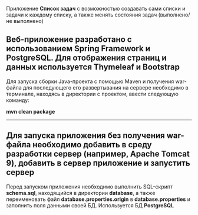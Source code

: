 Приложение **Список задач** с возможностью создавать сами списки 
и задачи к каждому списку, а также менять состояния задач 
(выполнено/не выполнено)

Веб-приложение разработано с использованием **Spring Framework** и 
**PostgreSQL**. Для отображения страниц и данных используется 
**Thymeleaf** и **Bootstrap**
---
Для запуска сборки Java-проекта с помощью Maven и получения war-файла 
для последующего его развертывания на сервере необходимо в терминале, находясь 
в директории с проектом, ввести следующую команду:

**mvn clean package**

---
Для запуска приложения без получения war-файла необходимо 
добавить в среду разработки сервер (например, Apache 
Tomcat 9), добавить в сервер приложение и запустить сервер
---
Перед запуском приложения необходимо выполнить SQL-скрипт 
**schema.sql**, находящийся в директории **database**, а 
также переименовать файл **database.properties.origin** в 
**database.properties** и заполнить поля данными своей БД.
Используется БД **PostgreSQL**